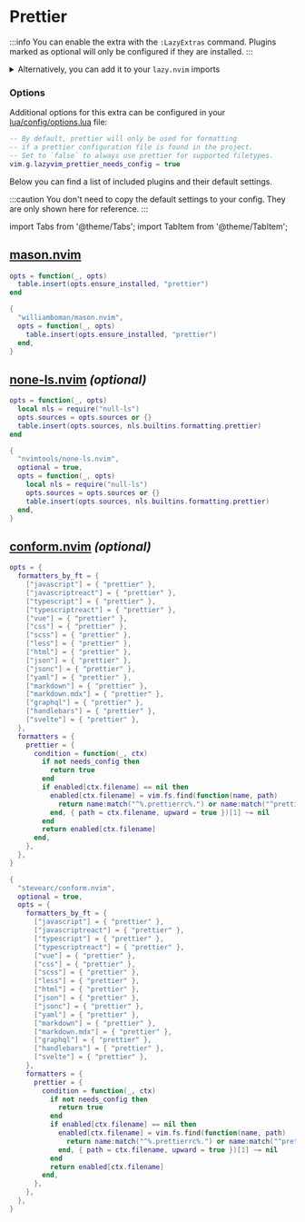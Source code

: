# Prettier

<!-- plugins:start -->

:::info
You can enable the extra with the `:LazyExtras` command.
Plugins marked as optional will only be configured if they are installed.
:::

<details>
<summary>Alternatively, you can add it to your <code>lazy.nvim</code> imports</summary>

```lua title="lua/config/lazy.lua" {4}
require("lazy").setup({
  spec = {
    { "LazyVim/LazyVim", import = "lazyvim.plugins" },
    { import = "lazyvim.plugins.extras.formatting.prettier" },
    { import = "plugins" },
  },
})
```

</details>

### Options

Additional options for this extra can be configured in your [lua/config/options.lua](/configuration/general#options) file:

```lua title="lua/config/options.lua"
-- By default, prettier will only be used for formatting
-- if a prettier configuration file is found in the project.
-- Set to `false` to always use prettier for supported filetypes.
vim.g.lazyvim_prettier_needs_config = true
```

Below you can find a list of included plugins and their default settings.

:::caution
You don't need to copy the default settings to your config.
They are only shown here for reference.
:::

import Tabs from '@theme/Tabs';
import TabItem from '@theme/TabItem';

## [mason.nvim](https://github.com/williamboman/mason.nvim)

<Tabs>

<TabItem value="opts" label="Options">

```lua
opts = function(_, opts)
  table.insert(opts.ensure_installed, "prettier")
end
```

</TabItem>


<TabItem value="code" label="Full Spec">

```lua
{
  "williamboman/mason.nvim",
  opts = function(_, opts)
    table.insert(opts.ensure_installed, "prettier")
  end,
}
```

</TabItem>

</Tabs>

## [none-ls.nvim](https://github.com/nvimtools/none-ls.nvim) _(optional)_

<Tabs>

<TabItem value="opts" label="Options">

```lua
opts = function(_, opts)
  local nls = require("null-ls")
  opts.sources = opts.sources or {}
  table.insert(opts.sources, nls.builtins.formatting.prettier)
end
```

</TabItem>


<TabItem value="code" label="Full Spec">

```lua
{
  "nvimtools/none-ls.nvim",
  optional = true,
  opts = function(_, opts)
    local nls = require("null-ls")
    opts.sources = opts.sources or {}
    table.insert(opts.sources, nls.builtins.formatting.prettier)
  end,
}
```

</TabItem>

</Tabs>

## [conform.nvim](https://github.com/stevearc/conform.nvim) _(optional)_

<Tabs>

<TabItem value="opts" label="Options">

```lua
opts = {
  formatters_by_ft = {
    ["javascript"] = { "prettier" },
    ["javascriptreact"] = { "prettier" },
    ["typescript"] = { "prettier" },
    ["typescriptreact"] = { "prettier" },
    ["vue"] = { "prettier" },
    ["css"] = { "prettier" },
    ["scss"] = { "prettier" },
    ["less"] = { "prettier" },
    ["html"] = { "prettier" },
    ["json"] = { "prettier" },
    ["jsonc"] = { "prettier" },
    ["yaml"] = { "prettier" },
    ["markdown"] = { "prettier" },
    ["markdown.mdx"] = { "prettier" },
    ["graphql"] = { "prettier" },
    ["handlebars"] = { "prettier" },
    ["svelte"] = { "prettier" },
  },
  formatters = {
    prettier = {
      condition = function(_, ctx)
        if not needs_config then
          return true
        end
        if enabled[ctx.filename] == nil then
          enabled[ctx.filename] = vim.fs.find(function(name, path)
            return name:match("^%.prettierrc%.") or name:match("^prettier%.config%.")
          end, { path = ctx.filename, upward = true })[1] ~= nil
        end
        return enabled[ctx.filename]
      end,
    },
  },
}
```

</TabItem>


<TabItem value="code" label="Full Spec">

```lua
{
  "stevearc/conform.nvim",
  optional = true,
  opts = {
    formatters_by_ft = {
      ["javascript"] = { "prettier" },
      ["javascriptreact"] = { "prettier" },
      ["typescript"] = { "prettier" },
      ["typescriptreact"] = { "prettier" },
      ["vue"] = { "prettier" },
      ["css"] = { "prettier" },
      ["scss"] = { "prettier" },
      ["less"] = { "prettier" },
      ["html"] = { "prettier" },
      ["json"] = { "prettier" },
      ["jsonc"] = { "prettier" },
      ["yaml"] = { "prettier" },
      ["markdown"] = { "prettier" },
      ["markdown.mdx"] = { "prettier" },
      ["graphql"] = { "prettier" },
      ["handlebars"] = { "prettier" },
      ["svelte"] = { "prettier" },
    },
    formatters = {
      prettier = {
        condition = function(_, ctx)
          if not needs_config then
            return true
          end
          if enabled[ctx.filename] == nil then
            enabled[ctx.filename] = vim.fs.find(function(name, path)
              return name:match("^%.prettierrc%.") or name:match("^prettier%.config%.")
            end, { path = ctx.filename, upward = true })[1] ~= nil
          end
          return enabled[ctx.filename]
        end,
      },
    },
  },
}
```

</TabItem>

</Tabs>

<!-- plugins:end -->
